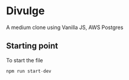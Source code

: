 # Divulge

A medium clone using Vanilla JS, AWS Postgres

## Starting point

To start the file

```js
npm run start-dev
```
